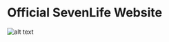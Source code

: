 # Official SevenLife Website

![alt text](https://media.discordapp.net/attachments/954476483651461120/1117047255535456327/Landing.png?width=364&height=632)

